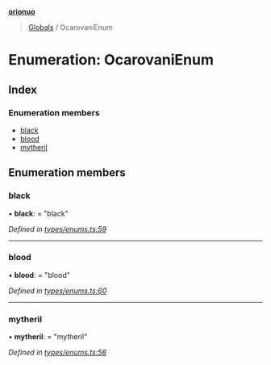 **[orionuo](../README.md)**

> [Globals](../globals.md) / OcarovaniEnum

# Enumeration: OcarovaniEnum

## Index

### Enumeration members

* [black](ocarovanienum.md#black)
* [blood](ocarovanienum.md#blood)
* [mytheril](ocarovanienum.md#mytheril)

## Enumeration members

### black

•  **black**:  = "black"

*Defined in [types/enums.ts:59](https://github.com/msviha/orionuo/blob/0a4af4e/src/types/enums.ts#L59)*

___

### blood

•  **blood**:  = "blood"

*Defined in [types/enums.ts:60](https://github.com/msviha/orionuo/blob/0a4af4e/src/types/enums.ts#L60)*

___

### mytheril

•  **mytheril**:  = "mytheril"

*Defined in [types/enums.ts:58](https://github.com/msviha/orionuo/blob/0a4af4e/src/types/enums.ts#L58)*

